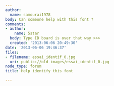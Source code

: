 ```yaml
---
author:
  name: samourai1978
body: Can someone help with this font ?
comments:
- author:
    name: 5star
  body: Type ID board is over that way >>>
  created: '2013-06-06 20:49:30'
date: '2013-06-06 19:46:37'
files:
- filename: essai_identif_0.jpg
  uri: public://old-images/essai_identif_0.jpg
node_type: forum
title: Help identify this font

---
```

